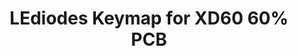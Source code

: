 ---
layout: layouts/keymapdb_entry.njk
OS: []
keymapAuthor: LEdiodes
firmware: QMK
hasHomeRowMods: False
hasLetterOnThumb: False
hasVerticalCombos: False
keymapImage: https://i.imgur.com/pDneawX.jpg
imageDate: idk
keyCount: 67
keyboard: DZ60
baseLayouts: ["QWERTY"]
languages: ['English']
layerCount: 3
title: "LEdiodes Keymap for XD60 60% PCB"
isSplit: False
stagger: row
summary: 
keymapUrl: https://github.com/LEdiodes/qmk_firmware/tree/master/keyboards/dz60/keymaps/LEdiodes
writeup: https://github.com/LEdiodes/qmk_firmware/tree/master/keyboards/dz60/keymaps/LEdiodes/readme.md
---